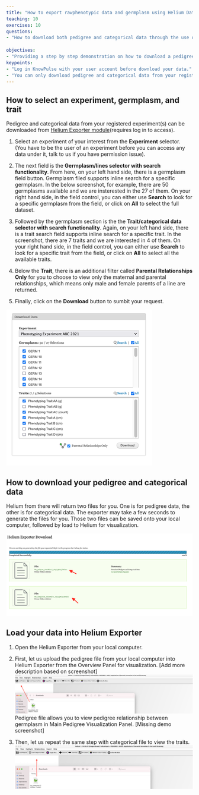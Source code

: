 ```yaml
---
title: "How to export rawphenotypic data and germplasm using Helium Data Exporter"
teaching: 10
exercises: 10
questions:
- "How to download both pedigree and categorical data through the use of Helium Data Exporter?"

objectives:
- "Providing a step by step demonstration on how to download a pedigree file and a caregorical file from an experiment of interest from KnowPulse. "
keypoints:
- "Log in KnowPulse with your user account before download your data."
- "You can only download pedigree and categorical data from your registered experiment."
---
```

## How to select an experiment, germplasm, and trait

Pedigree and categorical data from your registered experiment(s) can be downloaded from [Helium Exporter module](https://knowpulse.usask.ca/helium-exporter)(requires log in to access).


1. Select an experiment of your interest from the **Experiment** selector. (You have to be the user of an experiment before you can access any data under it, talk to us if you have permission issue).
 
2. The next field is the **Germplasm/lines selector with search functionality**.  From here, on your left hand side, there is a germplasm field button. Germplasm filed supports inline search for a specific germplasm. In the below screenshot, for example, there are 50 germplasms available and we are insterested in the 27 of them. On your right hand side, in the field control, you can either use **Search** to look for a specific germplasm from the field, or click on **All** to select the full dataset. 


3. Followed by the germplasm section is the the **Trait/categorical data selector with search functionality**. Again, on your left hand side, there is a trait search field supports inline search for a specific trait. In the screenshot, there are 7 traits and we are interested in 4 of them. On your right hand side, in the field control, you can either use **Search** to look for a specific trait from the field, or click on **All** to select all the available traits.

4. Below the **Trait**, there is an additional filter called **Parental Relationships Only** for you to choose to view only the maternal and parental relationships, which means only male and female parents of a line are returned. 

5. Finally, click on the **Download** button to sumbit your request. 

![Screenshot of main code listing](../fig/helium-exporter-11.png)

## How to download your pedigree and categorical data

Helium from there will return two files for you. One is for pedigree data, the other is for categorical data. The exporter may take a few seconds to generate the files for you. Those two files can be saved onto your local computer, followed by load to Helium for visualization.

![Screenshot of main code listing](../fig/helium-exporter-3.png)


## Load your data into Helium Exporter

1. Open the Helium Exporter from your local computer. 

2. First, let us upload the pedigree file from your local computer into Helium Exporter from the Overview Panel for visualization. [Add more description based on screenshot]
![Screenshot of main code listing](../fig/helium-exporter-5.png)
 Pedigree file allows you to view pedigree relationship between germplasm in Main Pedigree Visualization Panel.
[Missing demo screenshot]

3. Then, let us repeat the same step with categorical file to view the traits.
![Screenshot of main code listing](../fig/helium-exporter-6.png)


